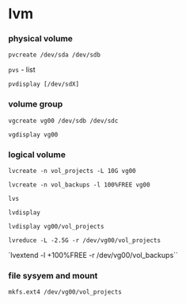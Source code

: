 lvm
===

###  physical volume
`pvcreate /dev/sda /dev/sdb`

`pvs` - list 

`pvdisplay [/dev/sdX]` 

### volume group
`vgcreate vg00 /dev/sdb /dev/sdc`

`vgdisplay vg00`

### logical volume
`lvcreate -n vol_projects -L 10G vg00`

`lvcreate -n vol_backups -l 100%FREE vg00`

`lvs`

`lvdisplay`

`lvdisplay vg00/vol_projects`

`lvreduce -L -2.5G -r /dev/vg00/vol_projects`

`lvextend -l +100%FREE -r /dev/vg00/vol_backups``

### file sysyem and mount 
`mkfs.ext4 /dev/vg00/vol_projects`
